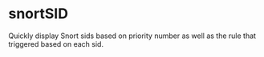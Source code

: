 # snortSID
Quickly display Snort sids based on priority number as well as the rule that triggered based on each sid.
